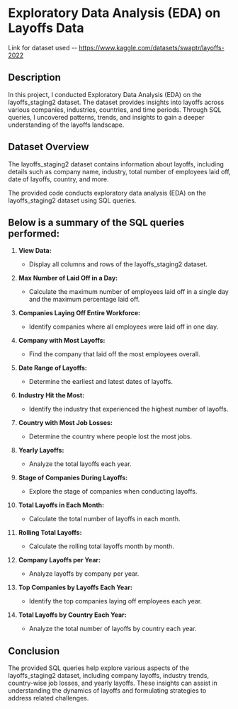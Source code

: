 # Exploratory Data Analysis (EDA) on Layoffs Data

Link for dataset used -- https://www.kaggle.com/datasets/swaptr/layoffs-2022

## Description

In this project, I conducted Exploratory Data Analysis (EDA) on the layoffs_staging2 dataset. The dataset provides insights into layoffs across various companies, industries, countries, and time periods. Through SQL queries, I uncovered patterns, trends, and insights to gain a deeper understanding of the layoffs landscape.

## Dataset Overview

The layoffs_staging2 dataset contains information about layoffs, including details such as company name, industry, total number of employees laid off, date of layoffs, country, and more.


The provided code conducts exploratory data analysis (EDA) on the layoffs_staging2 dataset using SQL queries. 
## Below is a summary of the SQL queries performed:

1. **View Data:** 
   - Display all columns and rows of the layoffs_staging2 dataset.

2. **Max Number of Laid Off in a Day:**
   - Calculate the maximum number of employees laid off in a single day and the maximum percentage laid off.

3. **Companies Laying Off Entire Workforce:**
   - Identify companies where all employees were laid off in one day.

4. **Company with Most Layoffs:**
   - Find the company that laid off the most employees overall.

5. **Date Range of Layoffs:**
   - Determine the earliest and latest dates of layoffs.

6. **Industry Hit the Most:**
   - Identify the industry that experienced the highest number of layoffs.

7. **Country with Most Job Losses:**
   - Determine the country where people lost the most jobs.

8. **Yearly Layoffs:**
   - Analyze the total layoffs each year.

9. **Stage of Companies During Layoffs:**
   - Explore the stage of companies when conducting layoffs.

10. **Total Layoffs in Each Month:**
    - Calculate the total number of layoffs in each month.

11. **Rolling Total Layoffs:**
    - Calculate the rolling total layoffs month by month.

12. **Company Layoffs per Year:**
    - Analyze layoffs by company per year.

13. **Top Companies by Layoffs Each Year:**
    - Identify the top companies laying off employees each year.

14. **Total Layoffs by Country Each Year:**
    - Analyze the total number of layoffs by country each year.

## Conclusion

The provided SQL queries help explore various aspects of the layoffs_staging2 dataset, including company layoffs, industry trends, country-wise job losses, and yearly layoffs. These insights can assist in understanding the dynamics of layoffs and formulating strategies to address related challenges.
